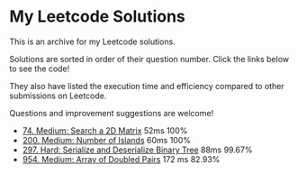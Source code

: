 # My Leetcode Solutions

This is an archive for my Leetcode solutions.

Solutions are sorted in order of their question number. Click the links below to see the code!

They also have listed the execution time and efficiency compared to other submissions on Leetcode.

Questions and improvement suggestions are welcome!

- [74. Medium: Search a 2D Matrix](./solutions/74.js) 52ms 100%
- [200. Medium: Number of Islands](./solutions/200.js) 60ms 100%
- [297. Hard: Serialize and Deserialize Binary Tree](./solutions/297.js) 88ms 99.67%
- [954. Medium: Array of Doubled Pairs](./solutions/954.js) 172 ms 82.93%
